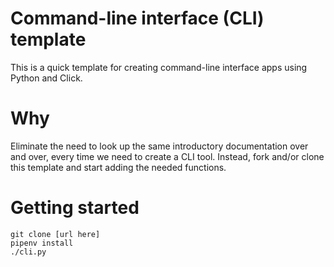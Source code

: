 # Command-line interface (CLI) template

This is a quick template for creating command-line interface apps using Python and Click.


# Why

Eliminate the need to look up the same introductory documentation over and over, every time we need to create a CLI tool. Instead, fork and/or clone this template and start adding the needed functions.


# Getting started

```
git clone [url here]
pipenv install
./cli.py
```
